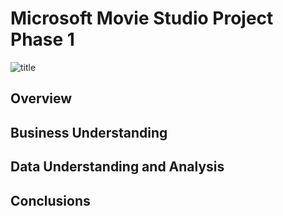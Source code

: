 # Microsoft Movie Studio Project Phase 1
![title](https://images.unsplash.com/photo-1634157703702-3c124b455499?ixlib=rb-4.0.3&ixid=MnwxMjA3fDB8MHxzZWFyY2h8MzR8fG1vdmllfGVufDB8fDB8fA%3D%3D&auto=format&fit=crop&w=800&q=60)

##



## <b>Overview </b>




## Business Understanding



## Data Understanding and Analysis





## Conclusions
